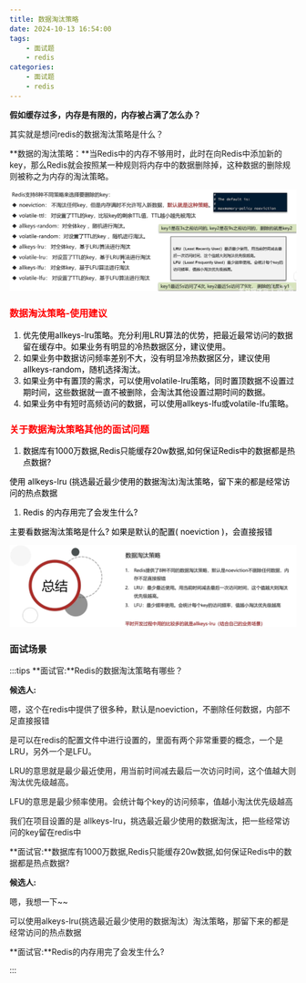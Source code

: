 ```yaml
---
title: 数据淘汰策略
date: 2024-10-13 16:54:00
tags:
    - 面试题
    - redis
categories:
    - 面试题
    - redis
---
```


**假如缓存过多，内存是有限的，内存被占满了怎么办？**

其实就是想问redis的数据淘汰策略是什么？

**数据的淘汰策略：**当Redis中的内存不够用时，此时在向Redis中添加新的key，那么Redis就会按照某一种规则将内存中的数据删除掉，这种数据的删除规则被称之为内存的淘汰策略。

![](../../../images/面试题/redis/image_31.png)

### <font style="color:rgb(255, 0, 1);">数据淘汰策略-使用建议</font>
1. <font style="color:rgb(0, 0, 0);">优先使用allkeys-lru策略。充分利用LRU算法的优势，把最近最常访问的数据留在缓存中。如果业务有明显的冷热数据区分，建议使用。</font>
2. <font style="color:rgb(0, 0, 0);">如果业务中数据访问频率差别不大，没有明显冷热数据区分，建议使用allkeys-random，随机选择淘汰。</font>
3. <font style="color:rgb(0, 0, 0);">如果业务中有置顶的需求，可以使用volatile-lru策略，同时置顶数据不设置过期时间，这些数据就一直不被删除，会淘汰其他设置过期时间的数据。</font>
4. <font style="color:rgb(0, 0, 0);">如果业务中有短时高频访问的数据，可以使用allkeys-lfu或volatile-lfu策略。</font>

### <font style="color:rgb(255, 0, 1);">关于数据淘汰策略其他的面试问题</font>
1. <font style="color:rgb(0, 0, 0);">数据库有1000万数据,Redis只能缓存20w数据,如何保证Redis中的数据都是热点数据?</font>

<font style="color:rgb(0, 0, 0);">使用 allkeys-lru (挑选最近最少使用的数据淘汰)淘汰策略，留下来的都是经常访问的热点数据</font>

1. <font style="color:rgb(0, 0, 0);">Redis 的内存用完了会发生什么?</font>

<font style="color:rgb(0, 0, 0);">主要看数据淘汰策略是什么? 如果是默认的配置( noeviction )，会直接报错</font>

![](../../../images/面试题/redis/image_32.png)

### 面试场景
:::tips
**面试官:**Redis的数据淘汰策略有哪些？

**候选人:**

嗯，这个在redis中提供了很多种，默认是noeviction，不删除任何数据，内部不足直接报错

是可以在redis的配置文件中进行设置的，里面有两个非常重要的概念，一个是LRU，另外一个是LFU。

LRU的意思就是最少最近使用，用当前时间减去最后一次访问时间，这个值越大则淘汰优先级越高。

LFU的意思是最少频率使用。会统计每个key的访问频率，值越小淘汰优先级越高

我们在项目设置的是 allkeys-lru，挑选最近最少使用的数据淘汰，把一些经常访问的key留在redis中

**面试官:**数据库有1000万数据,Redis只能缓存20w数据,如何保证Redis中的数据都是热点数据?

**候选人:**

嗯，我想一下~~

可以使用alkeys-lru(挑选最近最少使用的数据淘汰）淘汰策略，那留下来的都是经常访问的热点数据

**面试官:**Redis的内存用完了会发生什么?

:::


